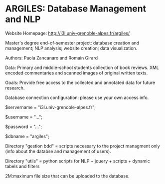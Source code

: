 # ARGILES: Database Management and NLP

Website Homepage: http://i3l.univ-grenoble-alpes.fr/argiles/

Master's degree end-of-semester project: database creation and management; NLP analysis; website creation; data visualization.

Authors: Paola Zancanaro and Romain Girard

Data: Primary and middle-school students collection of book reviews. XML encoded commentaries and scanned images of original written texts.

Goals: Provide free access to the collected and annotated data for future research.

Database connection configuration: please use your own access info.

$servername = "i3l.univ-grenoble-alpes.fr";

$username = "...";

$password = "...";

$dbname = "argiles";

Directory "gestion bdd" = scripts necessary to the project managment only (info about the databse and management of users).

Directory "utils" = python scripts for NLP + jquery + scripts + dynamic tabels and filters

2M:maximum file size that can be uploaded to the database.
